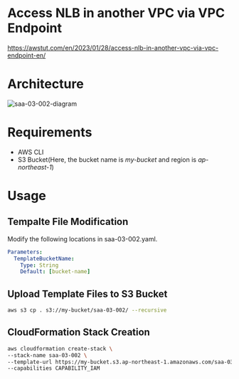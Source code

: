 # Access NLB in another VPC via VPC Endpoint

https://awstut.com/en/2023/01/28/access-nlb-in-another-vpc-via-vpc-endpoint-en/

# Architecture

![saa-03-002-diagram](https://user-images.githubusercontent.com/84276199/215221584-9ff00aa8-58a4-4b18-84b6-928e413645e2.png)

# Requirements

* AWS CLI
* S3 Bucket(Here, the bucket name is *my-bucket* and region is *ap-northeast-1*)

# Usage

## Tempalte File Modification

Modify the following locations in saa-03-002.yaml.

```yaml
Parameters:
  TemplateBucketName:
    Type: String
    Default: [bucket-name]
```

## Upload  Template Files to S3 Bucket

```bash
aws s3 cp . s3://my-bucket/saa-03-002/ --recursive
```

## CloudFormation Stack Creation

```bash
aws cloudformation create-stack \
--stack-name saa-03-002 \
--template-url https://my-bucket.s3.ap-northeast-1.amazonaws.com/saa-03-002/saa-03-002.yaml \
--capabilities CAPABILITY_IAM
```
